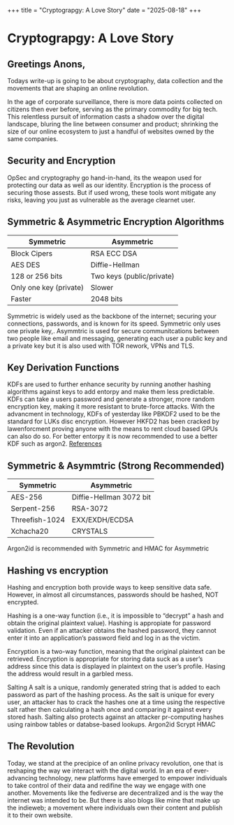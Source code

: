 +++
title = "Cryptograpgy: A Love Story"
date = "2025-08-18"
+++
# Cryptograpgy: A Love Story

## Greetings Anons,

Todays write-up is going to be about cryptography, data collection and the movements that are shaping an online revolution.

In the age of corporate surveillance, there is more data points collected on citizens then ever before, serving as the primary commodity for big tech. This relentless pursuit of information casts a shadow over the digital landscape, bluring the line between consumer and product; shrinking the size of our online ecosystem to just a handful of websites owned by the same companies.

## Security and Encryption

OpSec and cryptography go hand-in-hand, its the weapon used for protecting our data as well as our identity. Encryption is the process of securing those assests. But if used wrong, these tools wont mitigate any risks, leaving you just as vulnerable as the average clearnet user.

## Symmetric & Asymmetric Encryption Algorithms

| Symmetric | Asymmetric |
|-----------|------------|
| Block Cipers | RSA ECC DSA |
| AES DES | Diffie-Hellman |
| 128 or 256 bits | Two keys (public/private) |
| Only one key (private) | Slower |
| Faster | 2048 bits |

Symmetric is widely used as the backbone of the internet; securing your connections, passwords, and is known for its speed. Symmetric only uses one private key,. Asymmtric is used for secure communitcations between two people like email and messaging, generating each user a public key and a private key but it is also used with TOR nework, VPNs and TLS.

## Key Derivation Functions

KDFs are used to further enhance security by running another hashing algorithms against keys to add entorpy and make them less predictable. KDFs can take a users password and generate a stronger, more random encryption key, making it more resistant to brute-force attacks. With the advancment in technology, KDFs of yesterday like PBKDF2 used to be the standard for LUKs disc encryption. However HKFD2 has been cracked by lawenforcment proving anyone with the means to rent cloud based GPUs can also do so. For better entorpy it is now recommended to use a better KDF such as argon2. [References](https://blog.dataparty.xyz/blog/wtf-is-a-kdf/)

## Symmetric & Asymmtric (Strong Recommended)

| Symmetric | Asymmetric |
|-----------|------------|
| AES-256 | Diffie-Hellman 3072 bit |
| Serpent-256 | RSA-3072 |
| Threefish-1024 | EXX/EXDH/ECDSA |
| Xchacha20 | CRYSTALS |

Argon2id is recommended with Symmetric and HMAC for Asymmetric

## Hashing vs encryption



Hashing and encryption both provide ways to keep sensitive data safe. However, in almost all circumstances, passwords should be hashed, NOT encrypted.

Hashing is a one-way function (i.e., it is impossible to “decrypt” a hash and obtain the original plaintext value). Hashing is appropiate for password validation. Even if an attacker obtains the hashed password, they cannot enter it into an application’s password field and log in as the victim.

Encryption is a two-way function, meaning that the original plaintext can be retrieved. Encryption is appropriate for storing data suck as a user’s address since this data is displayed in plaintext on the user’s profile. Hasing the address would result in a garbled mess.

Salting A salt is a unique, randomly generated string that is added to each password as part of the hashing process. As the salt is unique for every user, an attacker has to crack the hashes one at a time using the respective salt rather then calculating a hash once and comparing it against every stored hash. Salting also protects against an attacker pr-computing hashes using rainbow tables or databse-based lookups. Argon2id Scrypt HMAC

## The Revolution

Today, we stand at the precipice of an online privacy revolution, one that is reshaping the way we interact with the digital world. In an era of ever-advancing technology, new platforms have emerged to empower individuals to take control of their data and redifine the way we engage with one another. Movements like the fediverse are decentralized and is the way the internet was intended to be. But there is also blogs like mine that make up the indieweb; a movement where individuals own their content and publish it to their own website.
